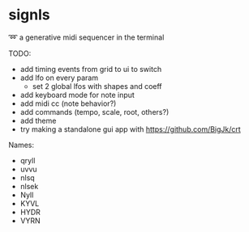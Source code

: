 # signls
:loop: a generative midi sequencer in the terminal

TODO:
 - add timing events from grid to ui to switch
 - add lfo on every param
   - set 2 global lfos with shapes and coeff
 - add keyboard mode for note input
 - add midi cc (note behavior?)
 - add commands (tempo, scale, root, others?)
 - add theme
 - try making a standalone gui app with https://github.com/BigJk/crt

Names:
  - qryll
  - uvvu
  - nlsq
  - nlsek
  - Nyll
  - KYVL
  - HYDR
  - VYRN
